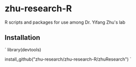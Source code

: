 # zhu-research-R
R scripts and packages for use among Dr. Yifang Zhu's lab

## Installation

`
library(devtools)

install_github("zhu-research/zhu-research-R/zhuResearch")
`
